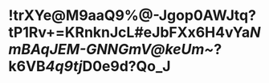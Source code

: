 # !trXYe@M9aaQ9%@-Jgop0AWJtq?tP1Rv+=KRnknJcL#eJbFXx6H4vYa*NmBAqJEM-GNNGmV@keUm~*?k6VB*4q9tj*D0e9d?Qo_J
